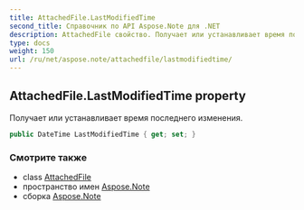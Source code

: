 ```yaml
---
title: AttachedFile.LastModifiedTime
second_title: Справочник по API Aspose.Note для .NET
description: AttachedFile свойство. Получает или устанавливает время последнего изменения.
type: docs
weight: 150
url: /ru/net/aspose.note/attachedfile/lastmodifiedtime/
---
```

## AttachedFile.LastModifiedTime property

Получает или устанавливает время последнего изменения.

```csharp
public DateTime LastModifiedTime { get; set; }
```

### Смотрите также

* class [AttachedFile](../)
* пространство имен [Aspose.Note](../../attachedfile/)
* сборка [Aspose.Note](../../../)


